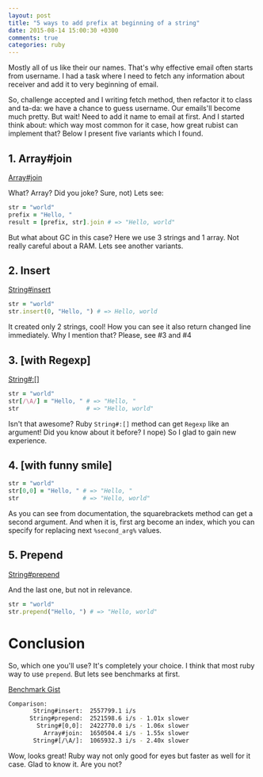 ```yaml
---
layout: post
title: "5 ways to add prefix at beginning of a string"
date: 2015-08-14 15:00:30 +0300
comments: true
categories: ruby 
---
```


Mostly all of us like their our names. That's why effective email often starts from username.
I had a task where I need to fetch any information about receiver and add it to very beginning of email.

So, challenge accepted and I writing fetch method, then refactor it to class and ta-da: 
we have a chance to guess username. Our emails'll become much pretty. But wait! 
Need to add it name to email at first. And I started think about: which way most common for it case,
how great rubist can implement that? Below I present five variants which I found.

<!--more-->

## 1. Array#join

[Array#join](http://ruby-doc.org/core-2.2.2/Array.html#method-i-join)

What? Array? Did you joke? Sure, not) Lets see:

```ruby
str = "world"
prefix = "Hello, "
result = [prefix, str].join # => "Hello, world"
```

But what about GC in this case? Here we use 3 strings and 1 array. 
Not really careful about a RAM. Lets see another variants.

## 2. Insert

[String#insert](http://ruby-doc.org/core-2.2.2/String.html#method-i-insert)

```ruby
str = "world"
str.insert(0, "Hello, ") # => Hello, world
```

It created only 2 strings, cool! How you can see it also return changed line immediately.
Why I mention that? Please, see #3 and #4

## 3. [with Regexp]

[String#:[]](http://ruby-doc.org/core-2.2.2/String.html#method-i-5B-5D-3D)

```ruby
str = "world"
str[/\A/] = "Hello, " # => "Hello, "
str                   # => "Hello, world"
```

Isn't that awesome? Ruby `String#:[]` method can get `Regexp` like an argument! 
Did you know about it before? I nope) So I glad to gain new experience. 

## 4. [with funny smile]

```ruby
str = "world"
str[0,0] = "Hello, " # => "Hello, "
str                  # => "Hello, world"
```

As you can see from documentation, the squarebrackets method can get a second argument.
And when it is, first arg become an index, which you can specify for replacing
next `%second_arg%` values.

## 5. Prepend

[String#prepend](http://ruby-doc.org/core-2.2.2/String.html#method-i-prepend)

And the last one, but not in relevance.

```ruby
str = "world"
str.prepend("Hello, ") # => "Hello, world"
```

# Conclusion

So, which one you'll use? It's completely your choice. I think that most ruby way to use `prepend`.
But lets see benchmarks at first.

[Benchmark Gist](https://gist.github.com/goodniceweb/85665d4fcfc3f1c0a423)

```bash
Comparison:
       String#insert:  2557799.1 i/s
      String#prepend:  2521598.6 i/s - 1.01x slower
        String#[0,0]:  2422770.0 i/s - 1.06x slower
          Array#join:  1650504.4 i/s - 1.55x slower
       String#[/\A/]:  1065932.3 i/s - 2.40x slower
```

Wow, looks great! Ruby way not only good for eyes but faster as well for it case. Glad to know it.
Are you not?



